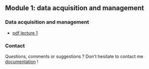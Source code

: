 ## Module 1: data acquisition and management

### Data acquisition and management
- [pdf lecture 1](Data_Acquisition_and_Management_1.pdf)



### Contact

Questions, comments or suggestions ? Don't hesitate to contact me [documentation](zufferey.marie@bluewin.ch) !
